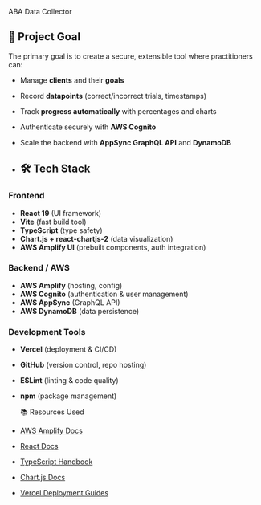 ABA Data Collector

## 🎯 Project Goal
The primary goal is to create a secure, extensible tool where practitioners can:
- Manage **clients** and their **goals**
- Record **datapoints** (correct/incorrect trials, timestamps)
- Track **progress automatically** with percentages and charts
- Authenticate securely with **AWS Cognito**
- Scale the backend with **AppSync GraphQL API** and **DynamoDB**

- ## 🛠 Tech Stack

### Frontend
- **React 19** (UI framework)
- **Vite** (fast build tool)
- **TypeScript** (type safety)
- **Chart.js + react-chartjs-2** (data visualization)
- **AWS Amplify UI** (prebuilt components, auth integration)

### Backend / AWS
- **AWS Amplify** (hosting, config)
- **AWS Cognito** (authentication & user management)
- **AWS AppSync** (GraphQL API)
- **AWS DynamoDB** (data persistence)

### Development Tools
- **Vercel** (deployment & CI/CD)
- **GitHub** (version control, repo hosting)
- **ESLint** (linting & code quality)
- **npm** (package management)

  📚 Resources Used
- [AWS Amplify Docs](https://docs.amplify.aws/)  
- [React Docs](https://react.dev/)  
- [TypeScript Handbook](https://www.typescriptlang.org/docs/)  
- [Chart.js Docs](https://www.chartjs.org/docs/latest/)  
- [Vercel Deployment Guides](https://vercel.com/docs) 
